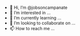 - 👋 Hi, I’m @jobsoncampanate
- 👀 I’m interested in ...
- 🌱 I’m currently learning ...
- 💞️ I’m looking to collaborate on ...
- 📫 How to reach me ...

<!---
jobsoncampanate/jobsoncampanate is a ✨ special ✨ repository because its `README.md` (this file) appears on your GitHub profile.
You can click the Preview link to take a look at your changes.
--->

